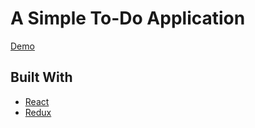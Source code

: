 # A Simple To-Do Application

[Demo](https://michael0423.github.io/react-to-do-list/)
## Built With

+ [React](https://reactjs.org/)
+ [Redux](https://redux.js.org/)

<!--
## Deploy project to github page

`npm run deploy` will deploy this project to github page

Run this command wiil deploy this project to github page.
You can follow [this page](https://github.com/gitname/react-gh-pages) to know more detail.
-->